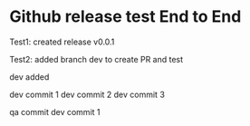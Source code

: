 # Github release test End to End

Test1:
created release v0.0.1 

Test2:
added branch dev to create PR and test

dev added

dev commit 1
dev commit 2
dev commit 3

qa commit
dev commit 1
